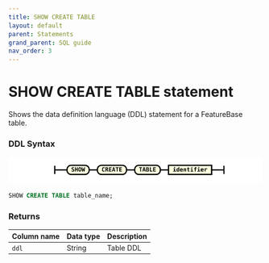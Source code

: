 ```yaml
---
title: SHOW CREATE TABLE
layout: default
parent: Statements
grand_parent: SQL guide
nav_order: 3
---
```


# SHOW CREATE TABLE statement

Shows the data definition language (DDL) statement for a FeatureBase table.

### DDL Syntax

![expr](/assets/images/sql-guide/show_create_table.svg)

```sql
SHOW CREATE TABLE table_name;
```

### Returns

| Column name | Data type | Description |
|---|---|---|
| `ddl` | String | Table DDL |

